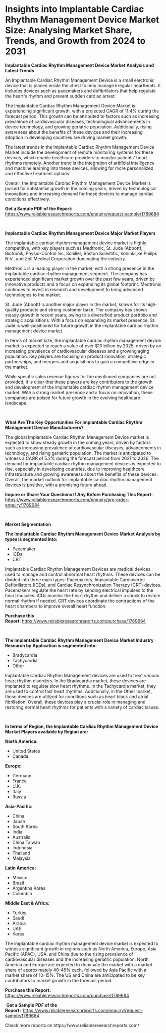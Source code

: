<p><h1>Insights into Implantable Cardiac Rhythm Management Device Market Size: Analysing Market Share, Trends, and Growth from 2024 to 2031</h1></p><p><strong>Implantable Cardiac Rhythm Management Device Market Analysis and Latest Trends</strong></p>
<p><p>An Implantable Cardiac Rhythm Management Device is a small electronic device that is placed inside the chest to help manage irregular heartbeats. It includes devices such as pacemakers and defibrillators that help regulate the heart's rhythm and prevent sudden cardiac arrest.</p><p>The Implantable Cardiac Rhythm Management Device Market is experiencing significant growth, with a projected CAGR of 11.4% during the forecast period. This growth can be attributed to factors such as increasing prevalence of cardiovascular diseases, technological advancements in device technology, and growing geriatric population. Additionally, rising awareness about the benefits of these devices and their increasing adoption in developing countries are driving market growth.</p><p>The latest trends in the Implantable Cardiac Rhythm Management Device Market include the development of remote monitoring systems for these devices, which enable healthcare providers to monitor patients' heart rhythms remotely. Another trend is the integration of artificial intelligence and machine learning into these devices, allowing for more personalized and effective treatment options.</p><p>Overall, the Implantable Cardiac Rhythm Management Device Market is poised for substantial growth in the coming years, driven by technological innovations and increasing demand for these devices to manage cardiac conditions effectively.</p></p>
<p><strong>Get a Sample PDF of the Report:&nbsp;</strong> <a href="https://www.reliableresearchreports.com/enquiry/request-sample/1789684">https://www.reliableresearchreports.com/enquiry/request-sample/1789684</a></p>
<p>&nbsp;</p>
<p><strong>Implantable Cardiac Rhythm Management Device Major Market Players</strong></p>
<p><p>The implantable cardiac rhythm management device market is highly competitive, with key players such as Medtronic, St. Jude (Abbott), Biotronik, Physio-Control Inc, Schiller, Boston Scientific, Koninklijke Philips N.V., and Zoll Medical Corporation dominating the industry.</p><p>Medtronic is a leading player in the market, with a strong presence in the implantable cardiac rhythm management segment. The company has experienced significant market growth over the past few years, driven by innovative products and a focus on expanding its global footprint. Medtronic continues to invest in research and development to bring advanced technologies to the market.</p><p>St. Jude (Abbott) is another major player in the market, known for its high-quality products and strong customer base. The company has shown steady growth in recent years, owing to a diversified product portfolio and strategic acquisitions. With a focus on expanding its market presence, St. Jude is well-positioned for future growth in the implantable cardiac rhythm management device market.</p><p>In terms of market size, the implantable cardiac rhythm management device market is expected to reach a value of over $10 billion by 2025, driven by an increasing prevalence of cardiovascular diseases and a growing aging population. Key players are focusing on product innovation, strategic partnerships, and mergers and acquisitions to gain a competitive edge in the market.</p><p>While specific sales revenue figures for the mentioned companies are not provided, it is clear that these players are key contributors to the growth and development of the implantable cardiac rhythm management device market. With a strong market presence and a focus on innovation, these companies are poised for future growth in the evolving healthcare landscape.</p></p>
<p>&nbsp;</p>
<p><strong>What Are The Key Opportunities For Implantable Cardiac Rhythm Management Device Manufacturers?</strong></p>
<p><p>The global Implantable Cardiac Rhythm Management Device market is expected to show steady growth in the coming years, driven by factors such as increasing prevalence of cardiovascular diseases, advancements in technology, and rising geriatric population. The market is anticipated to witness a CAGR of 5.2% during the forecast period from 2021 to 2026. The demand for implantable cardiac rhythm management devices is expected to rise, especially in developing countries, due to improving healthcare infrastructure and growing awareness about the benefits of these devices. Overall, the market outlook for implantable cardiac rhythm management devices is positive, with a promising future ahead.</p></p>
<p><strong>Inquire or Share Your Questions If Any Before Purchasing This Report:</strong> <a href="https://www.reliableresearchreports.com/enquiry/pre-order-enquiry/1789684">https://www.reliableresearchreports.com/enquiry/pre-order-enquiry/1789684</a></p>
<p>&nbsp;</p>
<p><strong>Market Segmentation</strong></p>
<p><strong>The Implantable Cardiac Rhythm Management Device Market Analysis by types is segmented into:</strong></p>
<p><ul><li>Pacemaker</li><li>ICDs</li><li>CRT</li></ul></p>
<p><p>Implantable Cardiac Rhythm Management Devices are medical devices used to manage and control abnormal heart rhythms. These devices can be divided into three main types: Pacemakers, Implantable Cardioverter Defibrillators (ICDs), and Cardiac Resynchronization Therapy (CRT) devices. Pacemakers regulate the heart rate by sending electrical impulses to the heart muscles. ICDs monitor the heart rhythm and deliver a shock to restore normal rhythm if needed. CRT devices coordinate the contractions of the heart chambers to improve overall heart function.</p></p>
<p><strong>Purchase this Report:&nbsp;</strong><a href="https://www.reliableresearchreports.com/purchase/1789684">https://www.reliableresearchreports.com/purchase/1789684</a></p>
<p>&nbsp;</p>
<p><strong>The Implantable Cardiac Rhythm Management Device Market Industry Research by Application is segmented into:</strong></p>
<p><ul><li>Bradycardia</li><li>Tachycardia</li><li>Other</li></ul></p>
<p><p>Implantable Cardiac Rhythm Management devices are used to treat various heart rhythm disorders. In the Bradycardia market, these devices are implanted to regulate slow heart rhythms. In the Tachycardia market, they are used to control fast heart rhythms. Additionally, in the Other market, these devices are utilized for conditions such as heart block and atrial fibrillation. Overall, these devices play a crucial role in managing and restoring normal heart rhythms for patients with a variety of cardiac issues.</p></p>
<p>&nbsp;</p>
<p><strong>In terms of Region, the Implantable Cardiac Rhythm Management Device Market Players available by Region are:</strong></p>
<p>
    <p> <strong> North America: </strong>
        <ul>
            <li>United States</li>
            <li>Canada</li>
        </ul>
        </p> 
    <p> <strong> Europe: </strong>
        <ul>
            <li>Germany</li>
            <li>France</li>
            <li>U.K.</li>
            <li>Italy</li>
            <li>Russia</li>
        </ul>
        </p> 
    <p> <strong> Asia-Pacific: </strong>
        <ul>
            <li>China</li>
            <li>Japan</li>
            <li>South Korea</li>
            <li>India</li>
            <li>Australia</li>
            <li>China Taiwan</li>
            <li>Indonesia</li>
            <li>Thailand</li>
            <li>Malaysia</li>
        </ul>
        </p> 
    <p> <strong> Latin America: </strong>
        <ul>
            <li>Mexico</li>
            <li>Brazil</li>
            <li>Argentina Korea</li>
            <li>Colombia</li>
        </ul>
        </p> 
    <p> <strong> Middle East & Africa: </strong>
        <ul>
            <li>Turkey</li>
            <li>Saudi</li>
            <li>Arabia</li>
            <li>UAE</li>
            <li>Korea</li>
        </ul>
    </p>
    </p>
<p><p>The implantable cardiac rhythm management device market is expected to witness significant growth in regions such as North America, Europe, Asia Pacific (APAC), USA, and China due to the rising prevalence of cardiovascular diseases and the increasing geriatric population. North America and Europe are expected to dominate the market with a market share of approximately 40-45% each, followed by Asia Pacific with a market share of 10-15%. The US and China are anticipated to be key contributors to market growth in the forecast period.</p></p>
<p><strong>Purchase this Report: </strong><a href="https://www.reliableresearchreports.com/purchase/1789684">https://www.reliableresearchreports.com/purchase/1789684</a></p>
<p>&nbsp;<strong>Get a Sample PDF of the Report:&nbsp;&nbsp;</strong><a href="https://www.reliableresearchreports.com/enquiry/request-sample/1789684">https://www.reliableresearchreports.com/enquiry/request-sample/1789684</a></p>
<p><strong></strong></p>
<p>Check more reports on https://www.reliableresearchreports.com/</p>